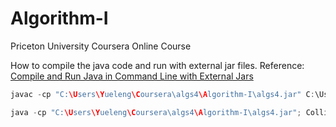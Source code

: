 # Algorithm-I
 Priceton University Coursera Online Course

How to compile the java code and run with external jar files.
Reference: [Compile and Run Java in Command Line with External Jars](https://www.programcreek.com/2014/01/compile-and-run-java-in-command-line-with-external-jars/)
```java
javac -cp "C:\Users\Yueleng\Coursera\algs4\Algorithm-I\algs4.jar" C:\Users\Yueleng\Coursera\algs4\Algorithm-I\Week1\ExampleCode\CollidingDisks0.java

java -cp "C:\Users\Yueleng\Coursera\algs4\Algorithm-I\algs4.jar"; CollidingDisks0 8
```
